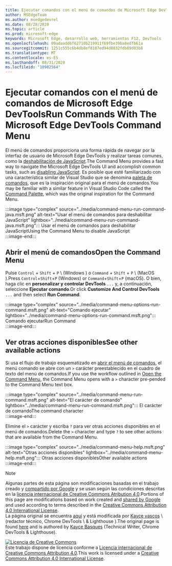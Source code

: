 ```yaml
---
title: Ejecutar comandos con el menú de comandos de Microsoft Edge DevTools
author: MSEdgeTeam
ms.author: msedgedevrel
ms.date: 08/28/2020
ms.topic: article
ms.prod: microsoft-edge
keywords: Microsoft Edge, desarrollo web, herramientas F12, DevTools
ms.openlocfilehash: 09adaadd6f62710b219911f69fbe39ba8edfb61a
ms.sourcegitcommit: 1251c555c6b4db8ef8187ed94d8832fdb89d03b8
ms.translationtype: MT
ms.contentlocale: es-ES
ms.lasthandoff: 08/31/2020
ms.locfileid: "10982564"
---
```

<!-- Copyright Kayce Basques 

   Licensed under the Apache License, Version 2.0 (the "License");
   you may not use this file except in compliance with the License.
   You may obtain a copy of the License at

       https://www.apache.org/licenses/LICENSE-2.0

   Unless required by applicable law or agreed to in writing, software
   distributed under the License is distributed on an "AS IS" BASIS,
   WITHOUT WARRANTIES OR CONDITIONS OF ANY KIND, either express or implied.
   See the License for the specific language governing permissions and
   limitations under the License.  -->  





# <span data-ttu-id="74817-103">Ejecutar comandos con el menú de comandos de Microsoft Edge DevTools</span><span class="sxs-lookup"><span data-stu-id="74817-103">Run Commands With The Microsoft Edge DevTools Command Menu</span></span>   

  

<span data-ttu-id="74817-104">El menú de comandos proporciona una forma rápida de navegar por la interfaz de usuario de Microsoft Edge DevTools y realizar tareas comunes, como la [deshabilitación de JavaScript][JavascriptDisable].</span><span class="sxs-lookup"><span data-stu-id="74817-104">The Command Menu provides a fast way to navigate the Microsoft Edge DevTools UI and accomplish common tasks, such as [disabling JavaScript][JavascriptDisable].</span></span>  <span data-ttu-id="74817-105">Es posible que esté familiarizado con una característica similar de Visual Studio que se denomina [paleta de comandos][VisualStudioCodeUICommandPalette], que es la inspiración original para el menú de comandos.</span><span class="sxs-lookup"><span data-stu-id="74817-105">You may be familiar with a similar feature in Visual Studio Code called the [Command Palette][VisualStudioCodeUICommandPalette], which was the original inspiration for the Command Menu.</span></span>  

:::image type="complex" source="../media/command-menu-run-command-java.msft.png" alt-text="Usar el menú de comandos para deshabilitar JavaScript" lightbox="../media/command-menu-run-command-java.msft.png":::
   <span data-ttu-id="74817-107">Usar el menú de comandos para deshabilitar JavaScript</span><span class="sxs-lookup"><span data-stu-id="74817-107">Using the Command Menu to disable JavaScript</span></span>  
:::image-end:::  

## <span data-ttu-id="74817-108">Abrir el menú de comandos</span><span class="sxs-lookup"><span data-stu-id="74817-108">Open the Command Menu</span></span>   

<span data-ttu-id="74817-109">Pulse `Control` + `Shift` + `P` \ (Windows \) o `Command` + `Shift` + `P` \ (MacOS \).</span><span class="sxs-lookup"><span data-stu-id="74817-109">Press `Control`+`Shift`+`P` \(Windows\) or `Command`+`Shift`+`P` \(macOS\).</span></span> <span data-ttu-id="74817-110">O bien, haga clic en **personalizar y controlar DevTools** `...` y, a continuación, seleccione **Ejecutar comando**.</span><span class="sxs-lookup"><span data-stu-id="74817-110">Or click **Customize And Control DevTools** `...` and then select **Run Command**.</span></span>  

:::image type="complex" source="../media/command-menu-options-run-command.msft.png" alt-text="Comando ejecutar" lightbox="../media/command-menu-options-run-command.msft.png":::
   <span data-ttu-id="74817-112">Comando ejecutar</span><span class="sxs-lookup"><span data-stu-id="74817-112">Run Command</span></span>  
:::image-end:::  

## <span data-ttu-id="74817-113">Ver otras acciones disponibles</span><span class="sxs-lookup"><span data-stu-id="74817-113">See other available actions</span></span>   

<span data-ttu-id="74817-114">Si usa el flujo de trabajo esquematizado en [abrir el menú de comandos](#open-the-command-menu), el menú comando se abre con un `>` carácter preestablecido en el cuadro de texto del menú de comandos.</span><span class="sxs-lookup"><span data-stu-id="74817-114">If you use the workflow outlined in [Open the Command Menu](#open-the-command-menu), the Command Menu opens with a `>` character pre-pended to the Command Menu text box.</span></span>  

:::image type="complex" source="../media/command-menu-run-command.msft.png" alt-text="El carácter de comando" lightbox="../media/command-menu-run-command.msft.png":::
   <span data-ttu-id="74817-116">El carácter de comando</span><span class="sxs-lookup"><span data-stu-id="74817-116">The command character</span></span>  
:::image-end:::  

<span data-ttu-id="74817-117">Elimine el `>` carácter y escriba `?` para ver otras acciones disponibles en el menú de comandos.</span><span class="sxs-lookup"><span data-stu-id="74817-117">Delete the `>` character and type `?` to see other actions that are available from the Command Menu.</span></span>  

:::image type="complex" source="../media/command-menu-help.msft.png" alt-text="Otras acciones disponibles" lightbox="../media/command-menu-help.msft.png":::
   <span data-ttu-id="74817-119">Otras acciones disponibles</span><span class="sxs-lookup"><span data-stu-id="74817-119">Other available actions</span></span>  
:::image-end:::  

 



<!-- links -->  

[JavascriptDisable]: ../javascript/disable.md "Deshabilitar JavaScript con Microsoft Edge DevTools | Microsoft docs"  

[VisualStudioCodeUICommandPalette]: https://code.visualstudio.com/docs/getstarted/userinterface#_command-palette "Paleta de comandos: interfaz de usuario de Visual Studio"  

> [!NOTE]
> <span data-ttu-id="74817-122">Algunas partes de esta página son modificaciones basadas en el trabajo creado y [compartido por Google][GoogleSitePolicies] y se usan según las condiciones descritas en la [licencia internacional de Creative Commons Atribution 4,0][CCA4IL].</span><span class="sxs-lookup"><span data-stu-id="74817-122">Portions of this page are modifications based on work created and [shared by Google][GoogleSitePolicies] and used according to terms described in the [Creative Commons Attribution 4.0 International License][CCA4IL].</span></span>  
> <span data-ttu-id="74817-123">La página original se encuentra [aquí](https://developers.google.com/web/tools/chrome-devtools/command-menu/index) y está modificada por [Kayce vascos][KayceBasques] \ (redactor técnico, Chrome DevTools \ & Lighthouse \).</span><span class="sxs-lookup"><span data-stu-id="74817-123">The original page is found [here](https://developers.google.com/web/tools/chrome-devtools/command-menu/index) and is authored by [Kayce Basques][KayceBasques] \(Technical Writer, Chrome DevTools \& Lighthouse\).</span></span>  

[![Licencia de Creative Commons][CCby4Image]][CCA4IL]  
<span data-ttu-id="74817-125">Este trabajo dispone de licencia conforme a [Licencia internacional de Creative Commons Attribution 4.0][CCA4IL].</span><span class="sxs-lookup"><span data-stu-id="74817-125">This work is licensed under a [Creative Commons Attribution 4.0 International License][CCA4IL].</span></span>  

[CCA4IL]: https://creativecommons.org/licenses/by/4.0  
[CCby4Image]: https://i.creativecommons.org/l/by/4.0/88x31.png  
[GoogleSitePolicies]: https://developers.google.com/terms/site-policies  
[KayceBasques]: https://developers.google.com/web/resources/contributors/kaycebasques  
